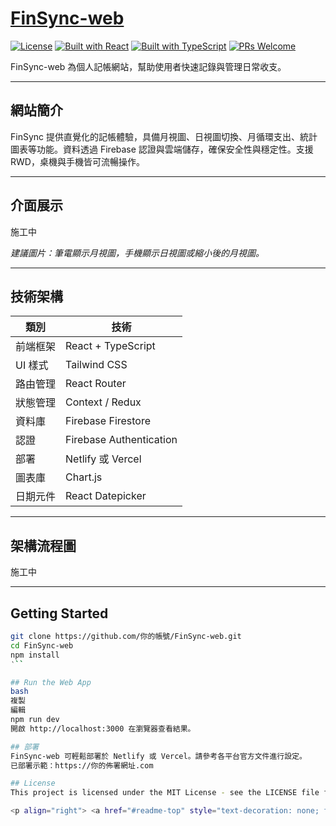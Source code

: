 <a name="readme-top"></a>

# [FinSync-web](https://你的佈署網址.com)
[![License](https://img.shields.io/github/license/你的帳號/FinSync-web?style=for-the-badge&labelColor=000)](https://github.com/你的帳號/FinSync-web/blob/main/LICENSE)
[![Built with React](https://img.shields.io/badge/React-20232a?style=for-the-badge&logo=react&logoColor=61dafb&labelColor=000)](https://react.dev/)
[![Built with TypeScript](https://img.shields.io/badge/TypeScript-007acc?style=for-the-badge&logo=typescript&logoColor=white&labelColor=000)](https://www.typescriptlang.org/)
[![PRs Welcome](https://img.shields.io/badge/PRs-welcome-brightgreen.svg?style=for-the-badge&labelColor=000)](https://github.com/你的帳號/FinSync-web/pulls)

FinSync-web 為個人記帳網站，幫助使用者快速記錄與管理日常收支。

---

## 網站簡介

FinSync 提供直覺化的記帳體驗，具備月視圖、日視圖切換、月循環支出、統計圖表等功能。資料透過 Firebase 認證與雲端儲存，確保安全性與穩定性。支援 RWD，桌機與手機皆可流暢操作。

---

## 介面展示

施工中

*建議圖片：筆電顯示月視圖，手機顯示日視圖或縮小後的月視圖。*

---

## 技術架構

| 類別 | 技術 |
|-------|-------|
| 前端框架 | React + TypeScript |
| UI 樣式 | Tailwind CSS |
| 路由管理 | React Router |
| 狀態管理 | Context / Redux |
| 資料庫 | Firebase Firestore |
| 認證 | Firebase Authentication |
| 部署 | Netlify 或 Vercel |
| 圖表庫 | Chart.js |
| 日期元件 | React Datepicker |

---

## 架構流程圖

施工中

---

## Getting Started

```bash
git clone https://github.com/你的帳號/FinSync-web.git
cd FinSync-web
npm install
‵``

## Run the Web App
bash
複製
編輯
npm run dev
開啟 http://localhost:3000 在瀏覽器查看結果。

## 部署
FinSync-web 可輕鬆部署於 Netlify 或 Vercel。請參考各平台官方文件進行設定。
已部署示範：https://你的佈署網址.com

## License
This project is licensed under the MIT License - see the LICENSE file for details.

<p align="right"> <a href="#readme-top" style="text-decoration: none; font-weight: bold;"> ↑ Back to Top ↑ </a> </p> ```
